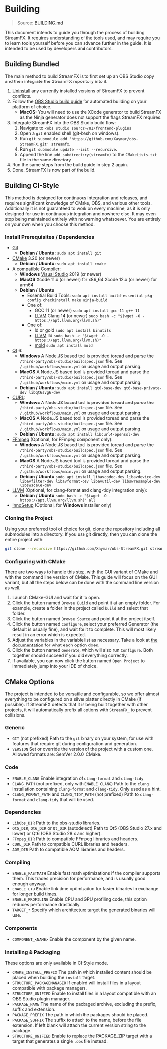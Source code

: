 # Building

> Source: [BUILDING.md](https://raw.githubusercontent.com/Xaymar/obs-StreamFX/root/BUILDING.md)

This document intends to guide you through the process of building StreamFX. It requires understanding of the tools used, and may require you to learn tools yourself before you can advance further in the guide. It is intended to be used by developers and contributors.

## Building Bundled

The main method to build StreamFX is to first set up an OBS Studio copy and then integrate the StreamFX repository into it.</summary>

1. [Uninstall](Uninstallation) any currently installed versions of StreamFX to prevent conflicts.
2. Follow the [OBS Studio build guide](https://obsproject.com/wiki/install-instructions) for automated building on your platform of choice.
    - **MacOS:** You will need to use the XCode generator to build StreamFX as the Ninja generator does not support the flags StreamFX requires.
3. Integrate StreamFX into the OBS Studio build flow:
    1. Navigate to `<obs studio source>/UI/frontend-plugins`
    2. Open a `git` enabled shell (git-bash on windows).
    3. Run `git submodule add 'https://github.com/Xaymar/obs-StreamFX.git' streamfx`.
    4. Run `git submodule update --init --recursive`.
    5. Append the line `add_subdirectory(streamfx)` to the `CMakeLists.txt` file in the same directory.
4. Run the same steps from the build guide in step 2 again.
5. Done. StreamFX is now part of the build.

## Building CI-Style

This method is designed for continuous integration and releases, and requires significant knowledge of CMake, OBS, and various other tools. Additionally it is not guaranteed to work on every machine, as it is only designed for use in continuous integration and nowhere else. It may even stop being maintained entirely with no warning whatsoever. You are entirely on your own when you choose this method.</summary>

### Install Prerequisites / Dependencies

- [Git](https://git-scm.com/)
  - **Debian / Ubuntu:** `sudo apt install git`
- [CMake](https://cmake.org/) 3.20 (or newer)
  - **Debian / Ubuntu:** `sudo apt install cmake`
- A compatible Compiler:
  - **Windows**
      [Visual Studio](https://visualstudio.microsoft.com/vs/) 2019 (or newer)
  - **MacOS**
      Xcode 11.x (or newer) for x86_64
      Xcode 12.x (or newer) for arm64
  - **Debian / Ubuntu**
    - Essential Build Tools:
          `sudo apt install build-essential pkg-config checkinstall make ninja-build`
    - One of:
      - GCC 11 (or newer)
              `sudo apt install gcc-11 g++-11`
      - [LLVM](https://releases.llvm.org/) Clang 14 (or newer)
              `sudo bash -c "$(wget -O - https://apt.llvm.org/llvm.sh)"`
    - One of:
      - ld or gold
              `sudo apt install binutils`
      - [LLVM](https://releases.llvm.org/) lld
              `sudo bash -c "$(wget -O - https://apt.llvm.org/llvm.sh)"`
      - [mold](https://github.com/rui314/mold)
              `sudo apt install mold`
- [Qt](https://www.qt.io/) 6:
  - **Windows**
      A Node.JS based tool is provided toread and parse the `/third-party/obs-studio/buildspec.json` file. See `/.github/workflows/main.yml` on usage and output parsing.
  - **MacOS**
      A Node.JS based tool is provided toread and parse the `/third-party/obs-studio/buildspec.json` file. See `/.github/workflows/main.yml` on usage and output parsing.
  - **Debian / Ubuntu:**
      `sudo apt install qt6-base-dev qt6-base-private-dev libqt6svg6-dev`
- [CURL](https://curl.se/):
  - **Windows**
      A Node.JS based tool is provided toread and parse the `/third-party/obs-studio/buildspec.json` file. See `/.github/workflows/main.yml` on usage and output parsing.
  - **MacOS**
      A Node.JS based tool is provided toread and parse the `/third-party/obs-studio/buildspec.json` file. See `/.github/workflows/main.yml` on usage and output parsing.
  - **Debian / Ubuntu:**
      `sudo apt install libcurl4-openssl-dev`
- [FFmpeg](https://ffmpeg.org/) (Optional, for FFmpeg component only):
  - **Windows**
      A Node.JS based tool is provided toread and parse the `/third-party/obs-studio/buildspec.json` file. See `/.github/workflows/main.yml` on usage and output parsing.
  - **MacOS**
      A Node.JS based tool is provided toread and parse the `/third-party/obs-studio/buildspec.json` file. See `/.github/workflows/main.yml` on usage and output parsing.
  - **Debian / Ubuntu**
      `sudo apt install libavcodec-dev libavdevice-dev libavfilter-dev libavformat-dev libavutil-dev libswresample-dev libswscale-dev`
- [LLVM](https://releases.llvm.org/) (Optional, for clang-format and clang-tidy integration only):
  - **Debian / Ubuntu**
      `sudo bash -c "$(wget -O - https://apt.llvm.org/llvm.sh)" all`
- [InnoSetup](https://jrsoftware.org/isinfo.php) (Optional, for **Windows** installer only)

### Cloning the Project

Using your preferred tool of choice for git, clone the repository including all submodules into a directory. If you use git directly, then you can clone the entire project with:

```bash
git clone --recursive https://github.com/Xaymar/obs-StreamFX.git streamfx
```

### Configuring with CMake

There are two ways to handle this step, with the GUI variant of CMake and with the command line version of CMake. This guide will focus on the GUI variant, but all the steps below can be done with the command line version as well.

1. Launch CMake-GUI and wait for it to open.
2. Click the button named `Browse Build` and point it at an empty folder. For example, create a folder in the project called `build` and select that folder.
3. Click the button named `Browse Source` and point it at the project itself.
4. Click the button named `Configure`, select your preferred Generator (the default is usually fine), and wait for it to complete. This will most likely result in an error which is expected.
5. Adjust the variables in the variable list as necessary. Take a look at [the documentation](#cmake-options) for what each option does.
6. Click the button named `Generate`, which will also run `Configure`. Both together should succeed if you did everything correctly.
7. If available, you can now click the button named `Open Project` to immediately jump into your IDE of choice.

## CMake Options

The project is intended to be versatile and configurable, so we offer almost everything to be configured on a silver platter directly in CMake (if possible). If StreamFX detects that it is being built together with other projects, it will automatically prefix all options with `StreamFX_` to prevent collisions.</summary>

### Generic

- `GIT` (not prefixed)
  Path to the `git` binary on your system, for use with features that require git during configuration and generation.
- `VERSION`
  Set or override the version of the project with a custom one. Allowed formats are: SemVer 2.0.0, CMake.

### Code

- `ENABLE_CLANG`
  Enable integration of `clang-format` and `clang-tidy`
- `CLANG_PATH` (not prefixed, only with `ENABLE_CLANG`)
  Path to the `clang` installation containing `clang-format` and `clang-tidy`. Only used as a hint.
- `CLANG_FORMAT_PATH` and `CLANG_TIDY_PATH` (not prefixed)
  Path to `clang-format` and `clang-tidy` that will be used.

### Dependencies

- `LibObs_DIR`
  Path to the obs-studio libraries.
- `Qt5_DIR`, `Qt6_DIR` or `Qt_DIR` (autodetect)
  Path to Qt5 (OBS Studio 27.x and lower) or Qt6 (OBS Studio 28.x and higher).
- `FFmpeg_DIR`
  Path to compatible FFmpeg libraries and headers.
- `CURL_DIR`
  Path to compatible CURL libraries and headers.
- `AOM_DIR`
  Path to compatible AOM libraries and headers.

### Compiling

- `ENABLE_FASTMATH`
  Enable fast math optimizations if the compiler supports them. This trades precision for performance, and is usually good enough anyway.
- `ENABLE_LTO`
  Enable link time optimization for faster binaries in exchange for longer build times.
- `ENABLE_PROFILING`
  Enable CPU and GPU profiling code, this option reduces performance drastically.
- `TARGET_*`
  Specify which architecture target the generated binaries will use.

### Components

- `COMPONENT_<NAME>`
  Enable the component by the given name.

### Installing & Packaging

These options are only available in CI-Style mode.

- `CMAKE_INSTALL_PREFIX`
  The path in which installed content should be placed when building the `install` target.
- `STRUCTURE_PACKAGEMANAGER`
  If enabled will install files in a layout compatible with package managers.
- `STRUCTURE_UNIFIED`
  Enable to install files in a layout compatible with an OBS Studio plugin manager.
- `PACKAGE_NAME`
  The name of the packaged archive, excluding the prefix, suffix and extension.
- `PACKAGE_PREFIX`
  The path in which the packages should be placed.
- `PACKAGE_SUFFIX`
  The suffix to attach to the name, before the file extension. If left blank will attach the current version string to the package.
- `STRUCTURE_UNIFIED`
  Enable to replace the PACKAGE_ZIP target with a target that generates a single `.obs` file instead.
